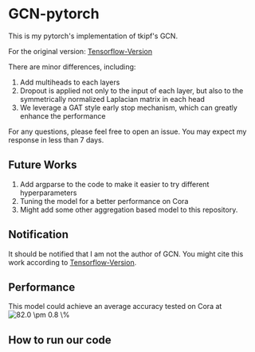 # GCN-pytorch
This is my pytorch's implementation of tkipf's GCN. 

For the original version:
[Tensorflow-Version](https://github.com/tkipf/gcn)

There are minor differences, including:

1. Add multiheads to each layers
2. Dropout is applied not only to the input of each layer, but also to the symmetrically normalized Laplacian matrix in each head
3. We leverage a GAT style early stop mechanism, which can greatly enhance the performance

For any questions, please feel free to open an issue. You may expect my response in less than 7 days.

## Future Works
1. Add argparse to the code to make it easier to try different hyperparameters
2. Tuning the model for a better performance on Cora
3. Might add some other aggregation based model to this repository.

## Notification
It should be notified that I am not the author of GCN. You might cite this work according to [Tensorflow-Version](https://github.com/tkipf/gcn).

## Performance
This model could achieve an average accuracy tested on Cora at <img src="https://latex.codecogs.com/gif.latex?82.0&space;\pm&space;0.8&space;\%" title="82.0 \pm 0.8 \%" />

## How to run our code
